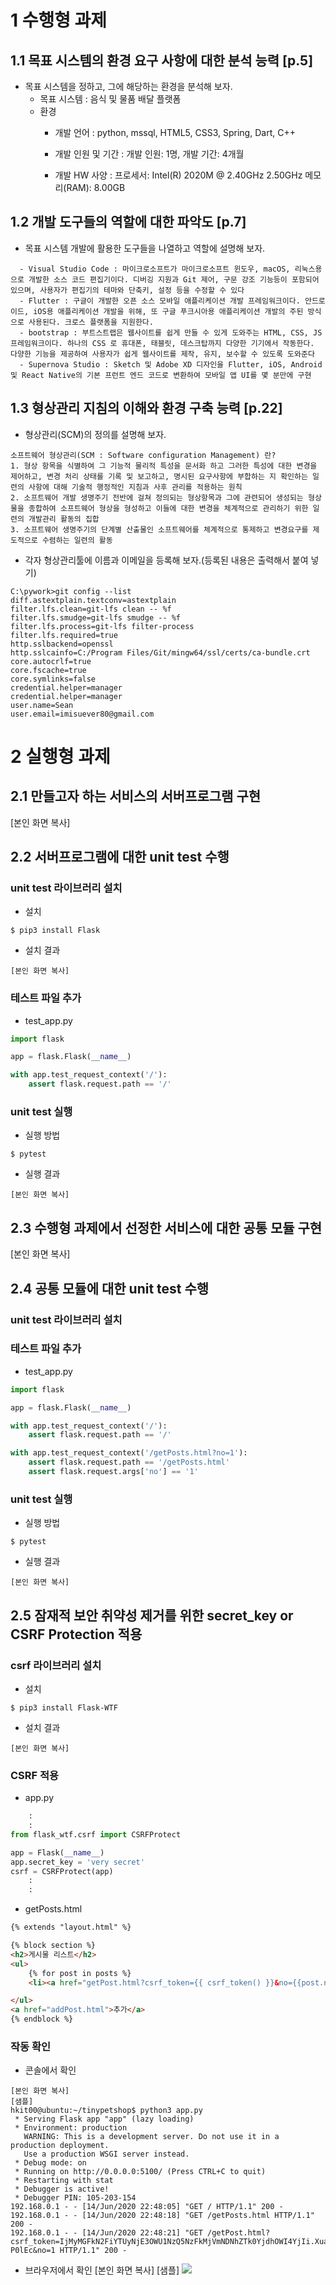 # 1 수행형 과제

## 1.1 목표 시스템의 환경 요구 사항에 대한 분석 능력 [p.5]
* 목표 시스템을 정하고, 그에 해당하는 환경을 분석해 보자.
  - 목표 시스템 : 음식 및 물품 배달 플랫폼
  - 환경
    - 개발 언어 : python, mssql, HTML5, CSS3, Spring, Dart, C++
    - 개발 인원 및 기간 : 개발 인원: 1명, 개발 기간: 4개월

    - 개발 HW 사양 : 프로세서: Intel(R) 2020M @ 2.40GHz 2.50GHz
          메모리(RAM): 8.00GB


## 1.2 개발 도구들의 역할에 대한 파악도 [p.7]
* 목표 시스템 개발에 활용한 도구들을 나열하고 역할에 설명해 보자.
```
  - Visual Studio Code : 마이크로소프트가 마이크로소프트 윈도우, macOS, 리눅스용으로 개발한 소스 코드 편집기이다. 디버깅 지원과 Git 제어, 구문 강조 기능등이 포함되어 있으며, 사용자가 편집기의 테마와 단축키, 설정 등을 수정할 수 있다
  - Flutter : 구글이 개발한 오픈 소스 모바일 애플리케이션 개발 프레임워크이다. 안드로이드, iOS용 애플리케이션 개발을 위해, 또 구글 푸크시아용 애플리케이션 개발의 주된 방식으로 사용된다. 크로스 플랫폼을 지원한다.
  - bootstrap : 부트스트랩은 웹사이트를 쉽게 만들 수 있게 도와주는 HTML, CSS, JS 프레임워크이다. 하나의 CSS 로 휴대폰, 태블릿, 데스크탑까지 다양한 기기에서 작동한다. 다양한 기능을 제공하여 사용자가 쉽게 웹사이트를 제작, 유지, 보수할 수 있도록 도와준다
  - Supernova Studio : Sketch 및 Adobe XD 디자인을 Flutter, iOS, Android 및 React Native의 기본 프런트 엔드 코드로 변환하여 모바일 앱 UI를 몇 분만에 구현
```
## 1.3 형상관리 지침의 이해와 환경 구축 능력 [p.22]
* 형상관리(SCM)의 정의를 설명해 보자.
```
소프트웨어 형상관리(SCM : Software configuration Management) 란?
1. 형상 항목을 식별하여 그 기능적 물리적 특성을 문서화 하고 그러한 특성에 대한 변경을 제어하고, 변경 처리 상태를 기록 및 보고하고, 명시된 요구사항에 부합하는 지 확인하는 일련의 사항에 대해 기술적 행정적인 지침과 사후 관리를 적용하는 원칙
2. 소프트웨어 개발 생명주기 전반에 걸쳐 정의되는 형상항목과 그에 관련되어 생성되는 형상물을 종합하여 소프트웨어 형상을 형성하고 이들에 대한 변경을 체계적으로 관리하기 위한 일련의 개발관리 활동의 집합
3. 소프트웨어 생명주기의 단계별 산출물인 소프트웨어를 체계적으로 통제하고 변경요구를 제도적으로 수렴하는 일련의 활동
```

* 각자 형상관리툴에 이름과 이메일을 등록해 보자.(등록된 내용은 출력해서 붙여 넣기)
```console
C:\pywork>git config --list
diff.astextplain.textconv=astextplain
filter.lfs.clean=git-lfs clean -- %f
filter.lfs.smudge=git-lfs smudge -- %f
filter.lfs.process=git-lfs filter-process
filter.lfs.required=true
http.sslbackend=openssl
http.sslcainfo=C:/Program Files/Git/mingw64/ssl/certs/ca-bundle.crt
core.autocrlf=true
core.fscache=true
core.symlinks=false
credential.helper=manager
credential.helper=manager
user.name=Sean
user.email=imisuever80@gmail.com
```


# 2 실행형 과제

## 2.1 만들고자 하는 서비스의 서버프로그램 구현
[본인 화면 복사]

## 2.2 서버프로그램에 대한 unit test 수행

### unit test 라이브러리 설치
* 설치
```console
$ pip3 install Flask
```

* 설치 결과
```console
[본인 화면 복사]
```

### 테스트 파일 추가
* test_app.py
```python
import flask

app = flask.Flask(__name__)

with app.test_request_context('/'):
    assert flask.request.path == '/'
```

### unit test 실행

* 실행 방법
```console
$ pytest
```

* 실행 결과
```console
[본인 화면 복사]
```

## 2.3 수행형 과제에서 선정한 서비스에 대한 공통 모듈 구현
[본인 화면 복사]

## 2.4 공통 모듈에 대한 unit test 수행

### unit test 라이브러리 설치

### 테스트 파일 추가
* test_app.py
```python
import flask

app = flask.Flask(__name__)

with app.test_request_context('/'):
    assert flask.request.path == '/'

with app.test_request_context('/getPosts.html?no=1'):
    assert flask.request.path == '/getPosts.html'
    assert flask.request.args['no'] == '1'
```

### unit test 실행

* 실행 방법
```console
$ pytest
```

* 실행 결과
```console
[본인 화면 복사]
```


## 2.5 잠재적 보안 취약성 제거를 위한 secret_key or CSRF Protection 적용

### csrf 라이브러리 설치
* 설치
```console
$ pip3 install Flask-WTF
```
* 설치 결과 
```console
[본인 화면 복사]
```

### CSRF 적용
* app.py
```python
    :
    :
from flask_wtf.csrf import CSRFProtect

app = Flask(__name__)
app.secret_key = 'very secret'
csrf = CSRFProtect(app)
    :
    :
```
* getPosts.html
```html
{% extends "layout.html" %}

{% block section %}
<h2>게시물 리스트</h2>
<ul>
    {% for post in posts %}
    <li><a href="getPost.html?csrf_token={{ csrf_token() }}&no={{post.no}}">{{post.subject}}</a> - {{post.content}}</li>    {% endfor %}

</ul>
<a href="addPost.html">추가</a>
{% endblock %}
```

### 작동 확인
* 콘솔에서 확인
```console
[본인 화면 복사]
[샘플]
hkit00@ubuntu:~/tinypetshop$ python3 app.py
 * Serving Flask app "app" (lazy loading)
 * Environment: production
   WARNING: This is a development server. Do not use it in a production deployment.
   Use a production WSGI server instead.
 * Debug mode: on
 * Running on http://0.0.0.0:5100/ (Press CTRL+C to quit)
 * Restarting with stat
 * Debugger is active!
 * Debugger PIN: 105-203-154
192.168.0.1 - - [14/Jun/2020 22:48:05] "GET / HTTP/1.1" 200 -
192.168.0.1 - - [14/Jun/2020 22:48:18] "GET /getPosts.html HTTP/1.1" 200 -
192.168.0.1 - - [14/Jun/2020 22:48:21] "GET /getPost.html?csrf_token=IjMyMGFkN2FiYTUyNjE3OWU1NzQ5NzFkMjVmNDNhZTk0YjdhOWI4YjIi.XuapMg.855qVHuJtFJspJFU09cmP-P0lEc&no=1 HTTP/1.1" 200 -
```
* 브라우저에서 확인
[본인 화면 복사]
[샘플]
![](https://github.com/luibelstudy/hkit_2020_gonggong/blob/master/3.%20%EC%84%9C%EB%B2%84%ED%94%84%EB%A1%9C%EA%B7%B8%EB%9E%A8%20%EA%B5%AC%ED%98%84/%ED%8F%89%EA%B0%80/hkit01.PNG?raw=true)
